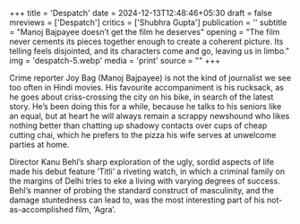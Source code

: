 +++
title = 'Despatch'
date = 2024-12-13T12:48:46+05:30
draft = false
mreviews = ['Despatch']
critics = ['Shubhra Gupta']
publication = ''
subtitle = "Manoj Bajpayee doesn’t get the film he deserves"
opening = "The film never cements its pieces together enough to create a coherent picture. Its telling feels disjointed, and its characters come and go, leaving us in limbo."
img = 'despatch-5.webp'
media = 'print'
source = ""
+++

Crime reporter Joy Bag (Manoj Bajpayee) is not the kind of journalist we see too often in Hindi movies. His favourite accompaniment is his rucksack, as he goes about criss-crossing the city on his bike, in search of the latest story. He’s been doing this for a while, because he talks to his seniors like an equal, but at heart he will always remain a scrappy newshound who likes nothing better than chatting up shadowy contacts over cups of cheap cutting chai, which he prefers to the pizza his wife serves at unwelcome parties at home.

Director Kanu Behl’s sharp exploration of the ugly, sordid aspects of life made his debut feature ‘Titli’ a riveting watch, in which a criminal family on the margins of Delhi tries to eke a living with varying degrees of success. Behl’s manner of probing the standard construct of masculinity, and the damage stuntedness can lead to, was the most interesting part of his not-as-accomplished film, ‘Agra’.
